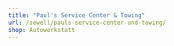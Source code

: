 ```yaml
---
title: "Paul's Service Center & Towing"
url: /sewell/pauls-service-center-und-towing/
shop: Autowerkstatt
---
```

